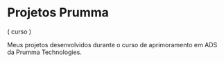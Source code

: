 # Projetos Prumma 
( curso )

 Meus projetos desenvolvidos durante o curso de aprimoramento em ADS  da Prumma Technologies. 
